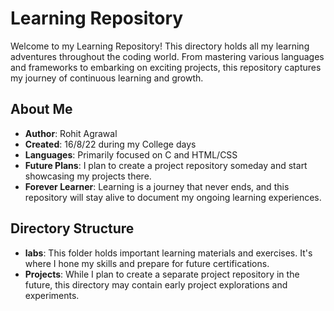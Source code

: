 # Learning Repository

Welcome to my Learning Repository! This directory holds all my learning adventures throughout the coding world. From mastering various languages and frameworks to embarking on exciting projects, this repository captures my journey of continuous learning and growth.

## About Me

- **Author**: Rohit Agrawal
- **Created**: 16/8/22 during my College days
- **Languages**: Primarily focused on C and HTML/CSS
- **Future Plans**: I plan to create a project repository someday and start showcasing my projects there.
- **Forever Learner**: Learning is a journey that never ends, and this repository will stay alive to document my ongoing learning experiences.

## Directory Structure

- **labs**: This folder holds important learning materials and exercises. It's where I hone my skills and prepare for future certifications.
- **Projects**: While I plan to create a separate project repository in the future, this directory may contain early project explorations and experiments.
